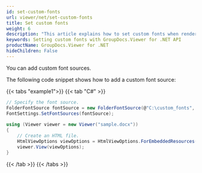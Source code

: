 ```yaml
---
id: set-custom-fonts
url: viewer/net/set-custom-fonts
title: Set custom fonts
weight: 6
description: "This article explains how to set custom fonts when rendering documents with GroupDocs.Viewer within your .NET applications."
keywords: Setting custom fonts with GroupDocs.Viewer for .NET API
productName: GroupDocs.Viewer for .NET
hideChildren: False
---
```

You can add custom font sources.

The following code snippet shows how to add a custom font source:

{{< tabs "example1">}}
{{< tab "C#" >}}
```csharp
// Specify the font source.
FolderFontSource fontSource = new FolderFontSource(@"C:\custom_fonts", Fonts.SearchOption.TopFolderOnly);    
FontSettings.SetFontSources(fontSource);                       
 
using (Viewer viewer = new Viewer("sample.docx"))
{
    // Create an HTML file.
    HtmlViewOptions viewOptions = HtmlViewOptions.ForEmbeddedResources();
    viewer.View(viewOptions);
}
```
{{< /tab >}}
{{< /tabs >}}